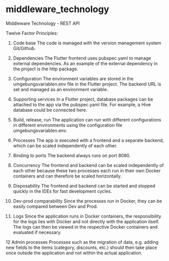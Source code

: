 # middleware_technology
 Middleware Technology - REST API

Twelve Factor Principles:

1. Code base
The code is managed with the version management system Git/Github.

2. Dependencies
The Flutter frontend uses pubspec.yaml to manage external dependencies. As an example of the external dependency in the project is the http package.

3. Configuration
The environment variables are stored in the umgebungsvariablen.env file in the Flutter project. The backend URL is set and managed as an environment variable.

4. Supporting services
In a Flutter project, database packages can be attached to the app via the pubspec.yaml file. For example, a Hive database could be connected here.

5. Build, release, run
The application can run with different configurations in different environments using the configuration file umgebungsvariablen.env.

6. Processes
The app is executed with a frontend and a separate backend, which can be scaled independently of each other.

7. Binding to ports
The backend always runs on port 8080.

8. Concurrency
The frontend and backend can be scaled independently of each other because these two processes each run in their own Docker containers and can therefore be scaled horizontally.

9. Disposability
The frontend and backend can be started and stopped quickly in the IDEs for fast development cycles.

10. Dev-prod comparability
Since the processes run in Docker, they can be easily compared between Dev and Prod.

11. Logs
Since the application runs in Docker containers, the responsibility for the logs lies with Docker and not directly with the application itself. The logs can then be viewed in the respective Docker containers and evaluated if necessary.

12 Admin processes
Processes such as the migration of data, e.g. adding new fields to the items (category, discounts, etc.) should then take place once outside the application and not within the actual application.
